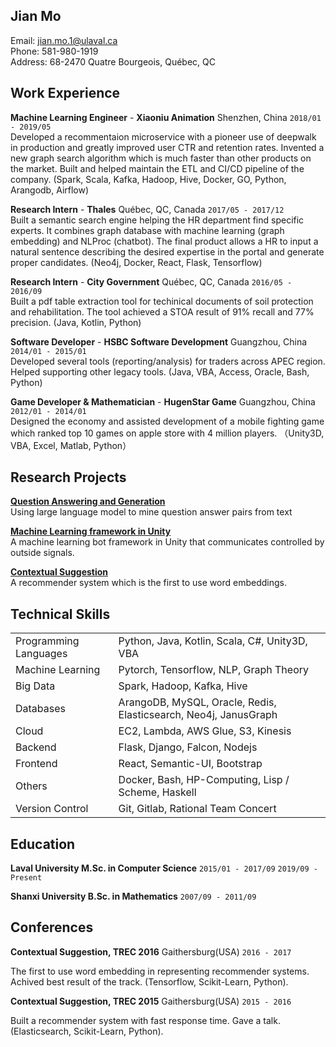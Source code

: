 ## Jian Mo
Email: [jian.mo.1@ulaval.ca](jian.mo.1@ulaval.ca)  
Phone: 581-980-1919  
Address: 68-2470 Quatre Bourgeois, Québec, QC  

## Work Experience

__Machine Learning Engineer__ - __Xiaoniu Animation__  Shenzhen, China `2018/01 - 2019/05`   
Developed a recommentaion microservice with a pioneer use of deepwalk in production and greatly improved user CTR and retention rates. Invented a new graph search algorithm which is much faster than other products on the market. Built and helped maintain the ETL and CI/CD pipeline of the company. (Spark, Scala, Kafka, Hadoop, Hive, Docker, GO, Python, Arangodb, Airflow)

__Research Intern__ - __Thales__  Québec, QC, Canada `2017/05 - 2017/12`  
Built a semantic search engine helping the HR department find specific experts. It combines graph database with machine learning (graph embedding) and NLProc (chatbot). The final product allows a HR to input a natural sentence describing the desired expertise in the portal and generate proper candidates. (Neo4j, Docker,  React, Flask, Tensorflow)

__Research Intern__ - __City Government__  Québec, QC, Canada `2016/05 - 2016/09`  
Built a pdf table extraction tool for techinical documents of soil protection and rehabilitation. The tool achieved a STOA result of 91% recall and 77% precision. (Java, Kotlin, Python)

__Software Developer__ - __HSBC Software Development__  Guangzhou, China `2014/01 - 2015/01`  
Developed several tools (reporting/analysis) for traders across APEC region. Helped supporting other legacy tools. (Java, VBA, Access, Oracle, Bash, Python)

__Game Developer & Mathematician__ - __HugenStar Game__ Guangzhou, China `2012/01 - 2014/01`  
Designed the economy and assisted development of a mobile fighting game which ranked top 10 games on apple store with 4 million players. （Unity3D, VBA, Excel, Matlab, Python）

## Research Projects
[__Question  Answering and Generation__](https://github.com/PythaGorilla/QAQG/)  
Using large language model to mine question answer pairs from text

[__Machine Learning framework in Unity__](https://github.com/PythaGorilla/Artificial_life/)  
A machine learning bot framework in Unity that communicates controlled by outside signals.

[__Contextual Suggestion__](https://bitbucket.org/mojians/contextual-suggestion)  
A recommender system which is the first to use word embeddings.


## Technical Skills

| | |
|--|--|
| Programming Languages | Python, Java, Kotlin, Scala, C#, Unity3D, VBA |
| Machine Learning | Pytorch, Tensorflow, NLP, Graph Theory |
| Big Data | Spark, Hadoop, Kafka, Hive |
| Databases | ArangoDB, MySQL, Oracle, Redis, Elasticsearch, Neo4j, JanusGraph |
| Cloud | EC2, Lambda, AWS Glue, S3, Kinesis |
| Backend | Flask, Django, Falcon, Nodejs |
| Frontend | React, Semantic-UI, Bootstrap|
| Others | Docker, Bash, HP-Computing, Lisp / Scheme, Haskell|
|Version Control| Git, Gitlab, Rational Team Concert|


## Education

__Laval University M.Sc. in Computer Science__  `2015/01 - 2017/09` `2019/09 - Present`

__Shanxi University B.Sc. in Mathematics__  `2007/09 - 2011/09`


## Conferences

__Contextual Suggestion, TREC 2016__ Gaithersburg(USA) `2016 - 2017`

The first to use word embedding in representing recommender systems. Achived best result of the track.
(Tensorflow, Scikit-Learn, Python).

__Contextual Suggestion, TREC 2015__ Gaithersburg(USA) `2015 - 2016`

Built a recommender system with fast response time. Gave a talk. (Elasticsearch, Scikit-Learn, Python).


<!-- ### Footer

Last updated: May, 2020 -->
